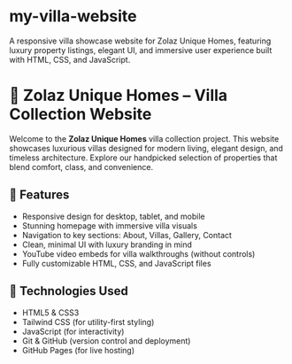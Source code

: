 # my-villa-website
A responsive villa showcase website for Zolaz Unique Homes, featuring luxury property listings, elegant UI, and immersive user experience built with HTML, CSS, and JavaScript.

# 🏡 Zolaz Unique Homes – Villa Collection Website

Welcome to the **Zolaz Unique Homes** villa collection project. This website showcases luxurious villas designed for modern living, elegant design, and timeless architecture. Explore our handpicked selection of properties that blend comfort, class, and convenience.

## 🌟 Features

- Responsive design for desktop, tablet, and mobile
- Stunning homepage with immersive villa visuals
- Navigation to key sections: About, Villas, Gallery, Contact
- Clean, minimal UI with luxury branding in mind
- YouTube video embeds for villa walkthroughs (without controls)
- Fully customizable HTML, CSS, and JavaScript files

## 🧩 Technologies Used

- HTML5 & CSS3
- Tailwind CSS (for utility-first styling)
- JavaScript (for interactivity)
- Git & GitHub (version control and deployment)
- GitHub Pages (for live hosting)
